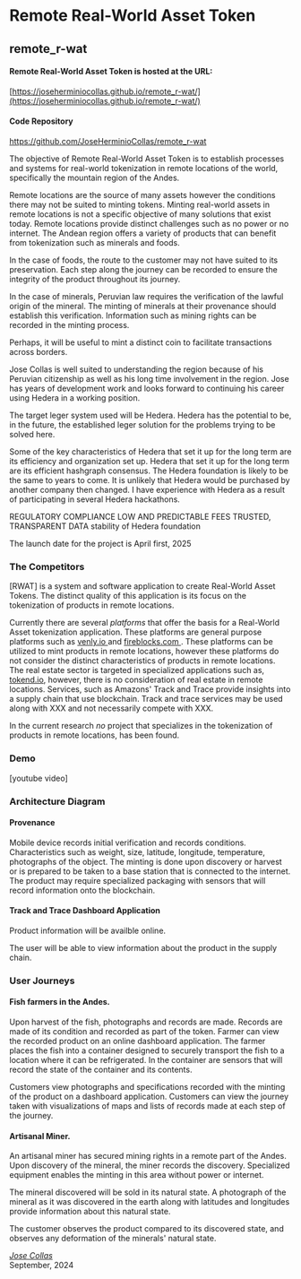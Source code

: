 <h1> Remote Real-World Asset Token</h1>

## remote_r-wat

#### Remote Real-World Asset Token is hosted at the URL:

[https://joseherminiocollas.github.io/remote_r-wat/](https://joseherminiocollas.github.io/remote_r-wat/)

#### Code Repository

<a href="https://github.com/JoseHerminioCollas/remote_r-wat">https://github.com/JoseHerminioCollas/remote_r-wat</a>

The objective of Remote Real-World Asset Token is to establish processes and systems for real-world tokenization in remote locations of the world, specifically the mountain region of the Andes.

Remote locations are the source of many assets however the conditions there may not be suited to minting tokens. Minting real-world assets in remote locations is not a specific objective of many solutions that exist today. Remote locations provide distinct challenges such as no power or no internet. The Andean region offers a variety of products that can benefit from tokenization such as minerals and foods.

In the case of foods, the route to the customer may not have suited to its preservation.
Each step along the journey can be recorded to ensure the integrity of the product throughout its journey.

In the case of minerals, Peruvian law requires the verification of the lawful origin of the mineral.
The minting of minerals at their provenance should establish this verification. Information such as mining rights can be recorded in the minting process.

Perhaps, it will be useful to mint a distinct coin to facilitate transactions across borders.

Jose Collas is well suited to understanding the region because of his Peruvian citizenship as well as his long time involvement in the region. Jose has years of development work and looks forward to continuing his career using Hedera in a working position.

The target leger system used will be Hedera. Hedera has the potential to be, in the future, the established leger solution for the problems trying to be solved here.

Some of the key characteristics of Hedera that set it up for the long term are its efficiency and organization set up. Hedera that set it up for the long term are its efficient hashgraph consensus.
The Hedera foundation is likely to be the same to years to come. It is unlikely that Hedera would be purchased by another company then changed. I have experience with Hedera as a result of participating in several Hedera hackathons.

REGULATORY COMPLIANCE LOW AND PREDICTABLE FEES TRUSTED, TRANSPARENT DATA
stability of Hedera foundation

The launch date for the project is April first, 2025

### The Competitors

[RWAT] is a system and software application to create Real-World Asset Tokens.
The distinct quality of this application is its focus on the tokenization of products in remote locations.

Currently there are several <em>platforms</em> that offer the basis for a Real-World Asset tokenization application.
These platforms are general purpose platforms such as
<a href="https://www.venly.io"> venly.io </a> and
<a href="https://www.fireblocks.com/"> fireblocks.com </a>.
These platforms can be utilized to mint products in remote locations, however these platforms do not consider the distinct characteristics of products in remote locations. The real estate sector is targeted in specialized applications such as, <a href="https://tokend.io">tokend.io</a>, however, there is no consideration of real estate in remote locations. Services, such as Amazons' Track and Trace provide insights into a supply chain that use blockchain. Track and trace services may be used along with  XXX and not necessarily compete with XXX. 

In the current research <em>no</em> project that specializes in the tokenization of products in remote locations, has been found.

### Demo

[youtube video]

### Architecture Diagram

#### Provenance

Mobile device records initial verification and records conditions.
Characteristics such as weight, size, latitude, longitude, temperature, photographs of the object. The minting is done upon discovery or harvest or is prepared to be taken to a base station that is connected to the internet. The product may require specialized packaging with sensors that will record information onto the blockchain.

#### Track and Trace Dashboard Application

Product information will be availble online.

The user will be able to view information about the product in the supply chain.

### User Journeys

#### Fish farmers in the Andes.

Upon harvest of the fish, photographs and records are made. Records are made of its condition and recorded as part of the token.
Farmer can view the recorded product on an online dashboard application.
The farmer places the fish into a container designed to securely transport the fish to a location where it can be refrigerated. In the container are sensors that will record the state of the container and its contents.

Customers view photographs and specifications recorded with the minting of the product on a dashboard application. Customers can view the journey taken with visualizations of maps and lists of records made at each step of the journey.

#### Artisanal Miner.

An artisanal miner has secured mining rights in a remote part of the Andes.
Upon discovery of the mineral, the miner records the discovery. Specialized equipment enables the minting in this area without power or internet.

The mineral discovered will be sold in its natural state. A photograph of the mineral as it was discovered in the earth along with latitudes and longitudes provide information about this natural state. 

The customer observes the product compared to its discovered state, and observes any deformation of the minerals' natural state.

<address>
<a rel="author" href="https://github.com/JoseHerminioCollas">
Jose Collas
</a>
</address>
<time datetime="2024-09-05" title="September, 2024">September, 2024</time>

